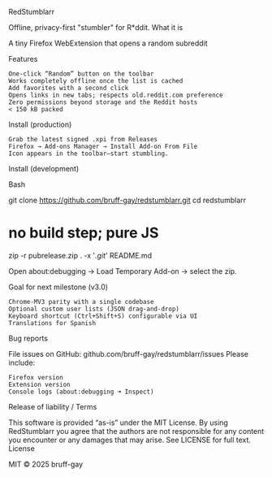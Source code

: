 RedStumblarr

Offline, privacy-first "stumbler" for R*ddit.
What it is

A tiny Firefox WebExtension that opens a random subreddit

Features

    One-click “Random” button on the toolbar
    Works completely offline once the list is cached
    Add favorites with a second click
    Opens links in new tabs; respects old.reddit.com preference
    Zero permissions beyond storage and the Reddit hosts
    < 150 kB packed

Install (production)

    Grab the latest signed .xpi from Releases
    Firefox → Add-ons Manager → Install Add-on From File
    Icon appears in the toolbar—start stumbling.

Install (development)

Bash

git clone https://github.com/bruff-gay/redstumblarr.git
cd redstumblarr
# no build step; pure JS
zip -r pubrelease.zip . -x '*.git*' README.md


Open about:debugging → Load Temporary Add-on → select the zip.

Goal for next milestone (v3.0)

    Chrome-MV3 parity with a single codebase
    Optional custom user lists (JSON drag-and-drop)
    Keyboard shortcut (Ctrl+Shift+S) configurable via UI
    Translations for Spanish

Bug reports

File issues on GitHub:
github.com/bruff-gay/redstumblarr/issues
Please include:

    Firefox version
    Extension version
    Console logs (about:debugging ➜ Inspect)

Release of liability / Terms

This software is provided “as-is” under the MIT License.
By using RedStumblarr you agree that the authors are not responsible for any content you encounter or any damages that may arise.
See LICENSE for full text.
License

MIT © 2025 bruff-gay